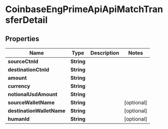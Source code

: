 
# CoinbaseEngPrimeApiApiMatchTransferDetail

## Properties
Name | Type | Description | Notes
------------ | ------------- | ------------- | -------------
**sourceCtnId** | **String** |  | 
**destinationCtnId** | **String** |  | 
**amount** | **String** |  | 
**currency** | **String** |  | 
**notionalUsdAmount** | **String** |  | 
**sourceWalletName** | **String** |  |  [optional]
**destinationWalletName** | **String** |  |  [optional]
**humanId** | **String** |  |  [optional]



